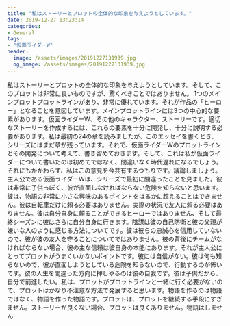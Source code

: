 ```yaml
---
title: "私はストーリーとプロットの全体的な印象を与えようとしています。"
date: 2019-12-27 13:23:14
categories:
- General
tags:
- "仮面ライダーW"
header:
  image: /assets/images/20191227131939.jpg
  og_image: /assets/images/20191227131939.jpg
---
```


私はストーリーとプロットの全体的な印象を与えようとしています。そして、このプロットは非常に良いものですが、驚くべきことではありません。 1つのメインプロットプロットラインがあり、非常に優れています。それが作品の「ヒーロー」となることを意図しています。メインプロットラインには3つの中心的な要素があります。仮面ライダーW、その他のキャラクター、ストーリーです。適切なストーリーを作成するには、これらの要素を十分に開発し、十分に説明する必要があります。私は最初の24の章を読みましたが、このエッセイを書くとき、シリーズにはまだ章が残っています。それで、仮面ライダーWのプロットラインとその開発について考えて、書き留めておきます。そして、これは私が仮面ライダーについて書いたのは初めてではなく、間違いなく時代遅れになるでしょう。それにもかかわらず、私はこの意見を今共有するつもりです。議論しましょう。主人公である仮面ライダーWは、シリーズで最初に間違ったことを見ました。彼は非常に子供っぽく、彼が直面しなければならない危険を知らないと思います。彼は、物語の非常に小さな興味のあるポイントをはるかに超えることはできません。彼は自転車だけに頼る必要はありません。実際の状況で友人に頼る必要はありません。彼は自分自身に頼ることができるヒーローではありません、そして最終シーズンに彼はさらに自分自身に行きます。陰謀は彼の自己防衛と彼の父親が嫌いな人のように感じる方法についてです。彼は彼らの忠誠心を信用していないので、彼が彼の友人を守ることについてではありません。彼の背後にチームがなければならない場合、彼の主な信頼は彼自身の本能にあります。それが主人公にとってプロットがうまくいかないポイントです。彼には自信がない。彼は何も知らないので、彼が直面しようとしている危険を知らないので、行動するのが怖いです。彼の人生を間違った方向に押しやるのは彼の自我です。彼は子供だから、自分で前進したい。私は、プロットがプロットラインと一緒に行く必要がないので、プロットはかなり不注意な方法で発展すると思います。物語を作るのは物語ではなく、物語を作った物語です。プロットは、プロットを継続する手段にすぎません。ストーリーが良くない場合、プロットは良くありません。物語はしません
